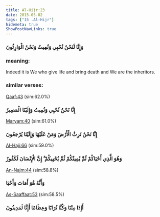 ```yaml
---
title: Al-Hijr:23
date: 2015-05-02
tags: ["15 .Al-Hijr"]
hidemeta: true 
ShowPostNavLinks: true 
---
```

### وَإِنَّا لَنَحْنُ نُحْيِي وَنُمِيتُ وَنَحْنُ الْوَارِثُونَ
### meaning: 
Indeed it is We who give life and bring death and We are the inheritors.
### similar verses: 

[Qaaf:43](/50/43) (sim:62.0%)

### إِنَّا نَحْنُ نُحْيِي وَنُمِيتُ وَإِلَيْنَا الْمَصِيرُ

[Maryam:40](/19/40) (sim:61.0%)

### إِنَّا نَحْنُ نَرِثُ الْأَرْضَ وَمَنْ عَلَيْهَا وَإِلَيْنَا يُرْجَعُونَ

[Al-Hajj:66](/22/66) (sim:59.0%)

### وَهُوَ الَّذِي أَحْيَاكُمْ ثُمَّ يُمِيتُكُمْ ثُمَّ يُحْيِيكُمْ ۗ إِنَّ الْإِنْسَانَ لَكَفُورٌ

[An-Najm:44](/53/44) (sim:58.8%)

### وَأَنَّهُ هُوَ أَمَاتَ وَأَحْيَا

[As-Saaffaat:53](/37/53) (sim:58.5%)

### أَإِذَا مِتْنَا وَكُنَّا تُرَابًا وَعِظَامًا أَإِنَّا لَمَدِينُونَ
